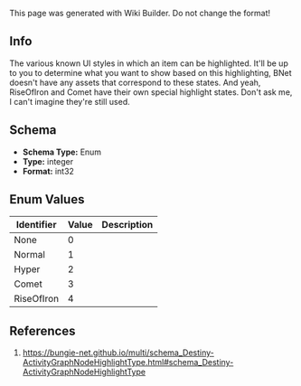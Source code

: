 <span class="wiki-builder">This page was generated with Wiki Builder. Do not change the format!</span>

## Info
The various known UI styles in which an item can be highlighted. It'll be up to you to determine what you want to show based on this highlighting, BNet doesn't have any assets that correspond to these states. And yeah, RiseOfIron and Comet have their own special highlight states. Don't ask me, I can't imagine they're still used.

## Schema
* **Schema Type:** Enum
* **Type:** integer
* **Format:** int32

## Enum Values
Identifier | Value | Description
---------- | ----- | -----------
None | 0 | 
Normal | 1 | 
Hyper | 2 | 
Comet | 3 | 
RiseOfIron | 4 | 

## References
1. https://bungie-net.github.io/multi/schema_Destiny-ActivityGraphNodeHighlightType.html#schema_Destiny-ActivityGraphNodeHighlightType
